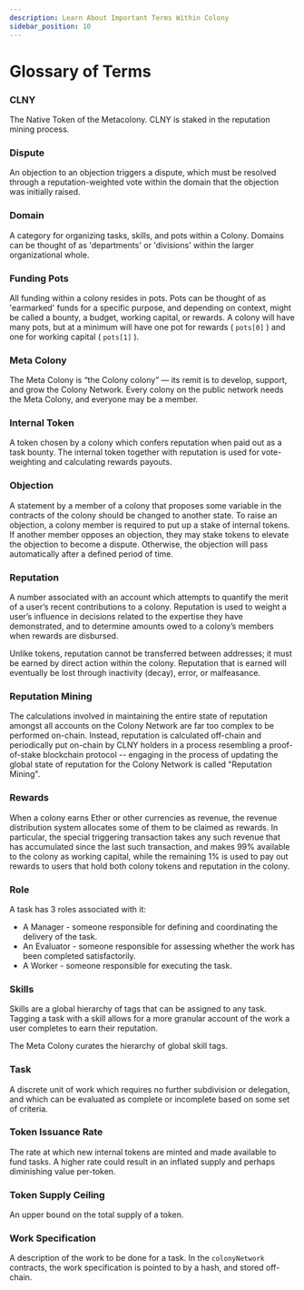 ```yaml
---
description: Learn About Important Terms Within Colony
sidebar_position: 10
---
```


# Glossary of Terms

### CLNY

The Native Token of the Metacolony. CLNY is staked in the reputation mining process.

### Dispute

An objection to an objection triggers a dispute, which must be resolved through a reputation-weighted vote within the domain that the objection was initially raised.

### Domain

A category for organizing tasks, skills, and pots within a Colony. Domains can be thought of as 'departments' or 'divisions' within the larger organizational whole.

### Funding Pots

All funding within a colony resides in pots. Pots can be thought of as 'earmarked' funds for a specific purpose, and depending on context, might be called a bounty, a budget, working capital, or rewards. A colony will have many pots, but at a minimum will have one pot for rewards ( `pots[0]` ) and one for working capital ( `pots[1]` ).

### Meta Colony

The Meta Colony is “the Colony colony” — its remit is to develop, support, and grow the Colony Network. Every colony on the public network needs the Meta Colony, and everyone may be a member.

### Internal Token

A token chosen by a colony which confers reputation when paid out as a task bounty. The internal token together with reputation is used for vote-weighting and calculating rewards payouts.

### Objection

A statement by a member of a colony that proposes some variable in the contracts of the colony should be changed to another state. To raise an objection, a colony member is required to put up a stake of internal tokens. If another member opposes an objection, they may stake tokens to elevate the objection to become a dispute. Otherwise, the objection will pass automatically after a defined period of time.

### Reputation

A number associated with an account which attempts to quantify the merit of a user’s recent contributions to a colony. Reputation is used to weight a user’s influence in decisions related to the expertise they have demonstrated, and to determine amounts owed to a colony’s members when rewards are disbursed.

Unlike tokens, reputation cannot be transferred between addresses; it must be earned by direct action within the colony. Reputation that is earned will eventually be lost through inactivity (decay), error, or malfeasance.

### Reputation Mining

The calculations involved in maintaining the entire state of reputation amongst all accounts on the Colony Network are far too complex to be performed on-chain. Instead, reputation is calculated off-chain and periodically put on-chain by CLNY holders in a process resembling a proof-of-stake blockchain protocol -- engaging in the process of updating the global state of reputation for the Colony Network is called "Reputation Mining".

### Rewards

When a colony earns Ether or other currencies as revenue, the revenue distribution system allocates some of them to be claimed as rewards. In particular, the special triggering transaction takes any such revenue that has accumulated since the last such transaction, and makes 99% available to the colony as working capital, while the remaining 1% is used to pay out rewards to users that hold both colony tokens and reputation in the colony.

### Role

A task has 3 roles associated with it:

* A Manager - someone responsible for defining and coordinating the delivery of the task.
* An Evaluator - someone responsible for assessing whether the work has been completed satisfactorily.
* A Worker - someone responsible for executing the task.

### Skills

Skills are a global hierarchy of tags that can be assigned to any task. Tagging a task with a skill allows for a more granular account of the work a user completes to earn their reputation.

The Meta Colony curates the hierarchy of global skill tags.

### Task

A discrete unit of work which requires no further subdivision or delegation, and which can be evaluated as complete or incomplete based on some set of criteria.

### Token Issuance Rate

The rate at which new internal tokens are minted and made available to fund tasks. A higher rate could result in an inflated supply and perhaps diminishing value per-token.

### Token Supply Ceiling

An upper bound on the total supply of a token.

### Work Specification

A description of the work to be done for a task. In the `colonyNetwork` contracts, the work specification is pointed to by a hash, and stored off-chain.
